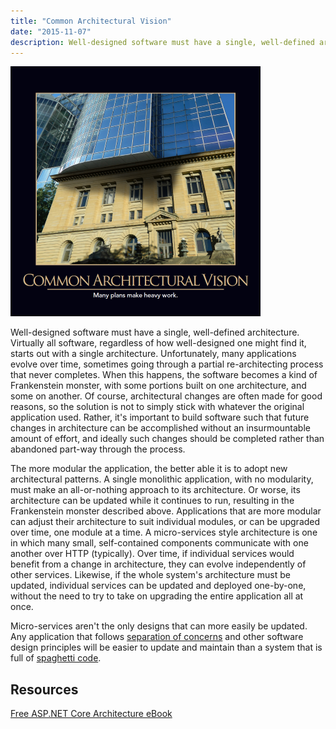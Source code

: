 ```yaml
---
title: "Common Architectural Vision"
date: "2015-11-07"
description: Well-designed software must have a single, well-defined architecture. Virtually all software, regardless of how well-designed one might find it, starts out with a single architecture.
---
```


![Common Architectural Vision](images/CommonArchitecturalVision-400x400.png)

Well-designed software must have a single, well-defined architecture. Virtually all software, regardless of how well-designed one might find it, starts out with a single architecture. Unfortunately, many applications evolve over time, sometimes going through a partial re-architecting process that never completes. When this happens, the software becomes a kind of Frankenstein monster, with some portions built on one architecture, and some on another. Of course, architectural changes are often made for good reasons, so the solution is not to simply stick with whatever the original application used. Rather, it's important to build software such that future changes in architecture can be accomplished without an insurmountable amount of effort, and ideally such changes should be completed rather than abandoned part-way through the process.

The more modular the application, the better able it is to adopt new architectural patterns. A single monolithic application, with no modularity, must make an all-or-nothing approach to its architecture. Or worse, its architecture can be updated while it continues to run, resulting in the Frankenstein monster described above. Applications that are more modular can adjust their architecture to suit individual modules, or can be upgraded over time, one module at a time. A micro-services style architecture is one in which many small, self-contained components communicate with one another over HTTP (typically). Over time, if individual services would benefit from a change in architecture, they can evolve independently of other services. Likewise, if the whole system's architecture must be updated, individual services can be updated and deployed one-by-one, without the need to try to take on upgrading the entire application all at once.

Micro-services aren't the only designs that can more easily be updated. Any application that follows [separation of concerns](/principles/separation-of-concerns) and other software design principles will be easier to update and maintain than a system that is full of [spaghetti code](/antipatterns/spaghetti-code).

## Resources

[Free ASP.NET Core Architecture eBook](http://ardalis.com/architecture-ebook)
